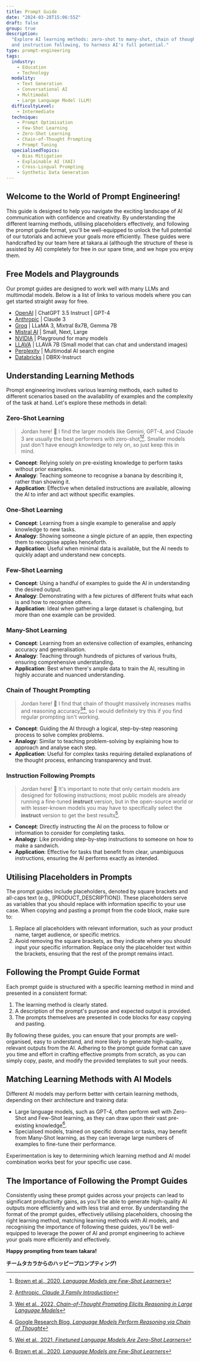 ```yaml
---
title: Prompt Guide
date: "2024-03-28T15:06:55Z"
draft: false
group: true
description:
  "Explore AI learning methods: zero-shot to many-shot, chain of thought,
  and instruction following, to harness AI's full potential."
type: prompt-engineering
tags:
  industry:
    - Education
    - Technology
  modality:
    - Text Generation
    - Conversational AI
    - Multimodal
    - Large Language Model (LLM)
  difficultyLevel:
    - Intermediate
  technique:
    - Prompt Optimisation
    - Few-Shot Learning
    - Zero-Shot Learning
    - Chain-of-Thought Prompting
    - Prompt Tuning
  specialisedTopics:
    - Bias Mitigation
    - Explainable AI (XAI)
    - Cross-Lingual Prompting
    - Synthetic Data Generation
---
```


## Welcome to the World of Prompt Engineering!

This guide is designed to help you navigate the exciting landscape of AI communication with confidence and creativity. By understanding the different learning methods, utilising placeholders effectively, and following the prompt guide format, you'll be well-equipped to unlock the full potential of our tutorials and achieve your goals more efficiently. These guides were handcrafted by our team here at takara.ai (although the structure of these is assisted by AI) completely for free in our spare time, and we hope you enjoy them.

## Free Models and Playgrounds

Our prompt guides are designed to work well with many LLMs and multimodal models. Below is a list of links to various models where you can get started straight away for free.

- [OpenAI](https://chat.openai.com/) | ChatGPT 3.5 Instruct | GPT-4
- [Anthropic](https://claude.ai/) | Claude 3
- [Groq](https://groq.com/) | LLaMA 3, Mixtral 8x7B, Gemma 7B
- [Mistral AI](https://chat.mistral.ai/chat) | Small, Next, Large
- [NVIDIA](https://build.nvidia.com/) | Playground for many models
- [LLAVA](https://llava-vl.github.io/) | LLAVA 7B (Small model that can chat and understand images)
- [Perplexity](https://www.perplexity.ai/) | Multimodal AI search engine
- [Databricks](https://huggingface.co/spaces/databricks/dbrx-instruct) | DBRX-Instruct

## Understanding Learning Methods

Prompt engineering involves various learning methods, each suited to different scenarios based on the availability of examples and the complexity of the task at hand. Let's explore these methods in detail:

### Zero-Shot Learning

> Jordan here! 👋 I find the larger models like Gemini, GPT-4, and Claude 3 are usually the best performers with zero-shot[^1][^2]. Smaller models just don't have enough knowledge to rely on, so just keep this in mind.

- **Concept**: Relying solely on pre-existing knowledge to perform tasks without prior examples.
- **Analogy**: Teaching someone to recognise a banana by describing it, rather than showing it.
- **Application**: Effective when detailed instructions are available, allowing the AI to infer and act without specific examples.

### One-Shot Learning

- **Concept**: Learning from a single example to generalise and apply knowledge to new tasks.
- **Analogy**: Showing someone a single picture of an apple, then expecting them to recognise apples henceforth.
- **Application**: Useful when minimal data is available, but the AI needs to quickly adapt and understand new concepts.

### Few-Shot Learning

- **Concept**: Using a handful of examples to guide the AI in understanding the desired output.
- **Analogy**: Demonstrating with a few pictures of different fruits what each is and how to recognise others.
- **Application**: Ideal when gathering a large dataset is challenging, but more than one example can be provided.

### Many-Shot Learning

- **Concept**: Learning from an extensive collection of examples, enhancing accuracy and generalisation.
- **Analogy**: Teaching through hundreds of pictures of various fruits, ensuring comprehensive understanding.
- **Application**: Best when there's ample data to train the AI, resulting in highly accurate and nuanced understanding.

### Chain of Thought Prompting

> Jordan here! 👋 I find that chain of thought massively increases maths and reasoning accuracy[^3][^4], so I would definitely try this if you find regular prompting isn't working.

- **Concept**: Guiding the AI through a logical, step-by-step reasoning process to solve complex problems.
- **Analogy**: Similar to teaching problem-solving by explaining how to approach and analyse each step.
- **Application**: Useful for complex tasks requiring detailed explanations of the thought process, enhancing transparency and trust.

### Instruction Following Prompts

> Jordan here! 👋 It's important to note that only certain models are designed for following instructions; most public models are already running a fine-tuned **instruct** version, but in the open-source world or with lesser-known models you may have to specifically select the **instruct** version to get the best results[^5].

- **Concept**: Directly instructing the AI on the process to follow or information to consider for completing tasks.
- **Analogy**: Like providing step-by-step instructions to someone on how to make a sandwich.
- **Application**: Effective for tasks that benefit from clear, unambiguous instructions, ensuring the AI performs exactly as intended.

## Utilising Placeholders in Prompts

The prompt guides include placeholders, denoted by square brackets and all-caps text (e.g., [PRODUCT_DESCRIPTION]). These placeholders serve as variables that you should replace with information specific to your use case. When copying and pasting a prompt from the code block, make sure to:

1. Replace all placeholders with relevant information, such as your product name, target audience, or specific metrics.
2. Avoid removing the square brackets, as they indicate where you should input your specific information. Replace only the placeholder text within the brackets, ensuring that the rest of the prompt remains intact.

## Following the Prompt Guide Format

Each prompt guide is structured with a specific learning method in mind and presented in a consistent format:

1. The learning method is clearly stated.
2. A description of the prompt's purpose and expected output is provided.
3. The prompts themselves are presented in code blocks for easy copying and pasting.

By following these guides, you can ensure that your prompts are well-organised, easy to understand, and more likely to generate high-quality, relevant outputs from the AI. Adhering to the prompt guide format can save you time and effort in crafting effective prompts from scratch, as you can simply copy, paste, and modify the provided templates to suit your needs.

## Matching Learning Methods with AI Models

Different AI models may perform better with certain learning methods, depending on their architecture and training data:

- Large language models, such as GPT-4, often perform well with Zero-Shot and Few-Shot learning, as they can draw upon their vast pre-existing knowledge[^1].
- Specialised models, trained on specific domains or tasks, may benefit from Many-Shot learning, as they can leverage large numbers of examples to fine-tune their performance.

Experimentation is key to determining which learning method and AI model combination works best for your specific use case.

## The Importance of Following the Prompt Guides

Consistently using these prompt guides across your projects can lead to significant productivity gains, as you'll be able to generate high-quality AI outputs more efficiently and with less trial and error. By understanding the format of the prompt guides, effectively utilising placeholders, choosing the right learning method, matching learning methods with AI models, and recognising the importance of following these guides, you'll be well-equipped to leverage the power of AI and prompt engineering to achieve your goals more efficiently and effectively.

**Happy prompting from team takara!**

**チームタカラからのハッピープロンプティング!**

[^1]: [Brown et al., 2020, _Language Models are Few-Shot Learners_](https://huggingface.co/papers/2005.14165)
[^2]: [Anthropic, _Claude 3 Family Introduction_](https://www.anthropic.com/news/claude-3-family)
[^3]: [Wei et al., 2022, _Chain-of-Thought Prompting Elicits Reasoning in Large Language Models_](https://huggingface.co/papers/2201.11903)
[^4]: [Google Research Blog, _Language Models Perform Reasoning via Chain of Thought_](https://research.google/blog/language-models-perform-reasoning-via-chain-of-thought/)
[^5]: [Wei et al., 2021, _Finetuned Language Models Are Zero-Shot Learners_](https://huggingface.co/papers/2109.01652)
